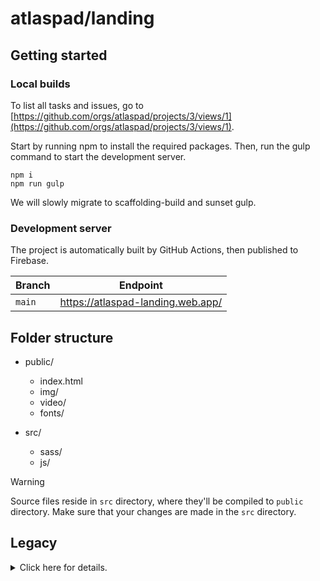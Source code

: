 # atlaspad/landing

## Getting started

### Local builds

To list all tasks and issues, go to [https://github.com/orgs/atlaspad/projects/3/views/1](https://github.com/orgs/atlaspad/projects/3/views/1).

Start by running npm to install the required packages. Then, run the gulp command to start the development server.

```
npm i
npm run gulp
```

We will slowly migrate to scaffolding-build and sunset gulp.

### Development server

The project is automatically built by GitHub Actions, then published to Firebase.

| Branch | Endpoint                          |
| ------ | --------------------------------- |
| `main` | https://atlaspad-landing.web.app/ |

## Folder structure

- public/
  - index.html
  - img/
  - video/
  - fonts/

- src/
  - sass/
  - js/

> [!WARNING]
> Source files reside in `src` directory, where they'll be compiled to `public` directory. Make sure that your changes are made in the `src` directory.

## Legacy

<details>
  <summary>Click here for details.</summary>
  ▸Componentleri buradan çekeceksiniz repo alt satırda: https://nextui.org/

▸https://github.com/nextui-org/next-app-template

Author:Baturalp -> Thanks for usedapp and nextjs opensource files

## [Genel] Proje Görevleri
- Herkese yaklaşık 10 görev düşecek.
- Kişi seçtiği görevi yapana kadar başka görev seçemeyecek ve görevde başkasının adı varsa o görevi seçemeyecek
- "Burada": readme.md dosyasını ifade etmektedir.

1. Proje figmaya geçirilecek. **[herkes]**
2. ~~Footer'daki linkler güncellenecek. **[mehmet]**~~
3. En alttaki copyright metni güncellenecek.
4. Google Analytics tracking code buraya eklenecek.
5. Sayfa yüklendikten sonra çalışacak fonksiyonlar herhangi bir read.me dosyasında tanımlanacak.
6. Pop-up tasarımları genel temaya uygun yapılacak.
7. Sayfa içi smooth scroll için ekstra JS kodları yer alacak.
8.  Özel animasyonlar ve etkileşimler için ek JS kodları eklenecek.
9.  SVG sprite'lar için kullanılacak, sayfanın altında (footer)'da yer alacak.
10. Dışarıdan yüklenen JS kütüphaneleri eklenecek.
11. Sayfanın SEO performansını artıracak eklemeler yapılacak.
12. Performans iyileştirmeleri için lazy loading gibi tekniklerin uygulanması not edilecek.
13. Tarayıcı uyumluluğu testleri ve düzeltmeleri için notlar yer alacak.
14. Site genelinde tutarlı bir stil rehberinin uygulanması için notlar figma'da olacak.
15. Responsive tasarım testleri ve iyileştirmeler için notlar css yorum satırlarında bulunacak.
16. Cross-browser test sonuçları ve ilgili düzeltmeler burada dokumente edilecek.
17. Sayfa yükleme sürelerini iyileştirmek için yapılan çalışmalar burada listelenecek. **[yunus emre]**
18. Kullanıcı deneyimini iyileştirmek için alınan geri bildirimler ve yapılan değişiklikler olacak.
19. Güvenlikle ilgili düzenlemeler ve güncellemeler için yapılacaklar listesi yer alacak.
20. Kullanıcı geri bildirimleri ve anketler için eklenmesi planlanan özellikler ve düzenlemeler read.me'de listelenecek.
21. Web sitesinin farklı dillerde sunulması için yapılacak çeviri çalışmaları ve düzenlemeler burada not edilecek.
22. Yedekleme ve veri kurtarma planları için yapılan düzenlemeler ve testler burada anlatılacak.
23. Web sitesi ile ilgili sıkça sorulan sorular ve cevapları için bir bölüm eklenecek. **[berk]**
24. Kullanıcı yorumları ve testimony bölümü için planlanan düzenlemeler ve eklentiler burada olacak.
25. Blog bölümü oluşturulacak ve onun için içerik planlaması ve yayın takvimi burada ya da figma'da oluşturulacak. **[yiğid ve yunus emre]**
26. Ürün güncellemeleri ve yeni özellikler hakkında bilgilendirme için planlanan bölümler burada listelenecek.
27. İletişim formu ve müşteri hizmetleri ile ilgili iyileştirmeler ve eklemeler burada olacak.
28. Kariyer sayfası ve iş ilanları için düzenlemeler ve güncellemeler burada yapılmış olacak.
29. Partnerlik ve işbirlikleri için ayrı bir bölüm planlanıyor ve burada detaylar yer alacak.
30. Sürdürülebilirlik ve çevre dostu uygulamalar hakkında bilgi verilecek bir bölüm eklenecek.
31. Web sitesinin gelecekteki genişlemeleri feedback alındıkça ve gelişim yönleri için yapılan planlamalar burada olacak. **[berk]**
32. Proje yönetimi ve iş akışı düzenlemeleri için kullanılan araçlar ve metodlar burada ve figma'da listelenecek.
33. Kullanıcı deneyimi (UX) araştırmaları ve testleri için yapılan çalışmalar burada anlatılacak. **[berk ve mehmet]**
34. Marka kimliği ve kurumsal kimlik çalışmaları için yapılan düzenlemeler burada yer alacak.
35. Web sitesi için yapılan kullanılabilirlik testleri ve sonuçları burada anlatılacak.
36. Hukuki uyumluluk ve düzenlemelerle ilgili yapılan çalışmalar ve güncellemeler burada yer alacak. **[berk]**
37. Teknolojik altyapı ve sunucu kapasitesi ile ilgili yapılan iyileştirmeler burada listelenecek.
38. Web sitesinin farklı platformlarda nasıl göründüğüne dair testler ve düzenlemeler burada yer alacak.
39. Kullanıcı tarafından bildirilen hatalar ve bunların çözümü için yapılan düzenlemeler burada anlatılacak.
40. Güvenlik sertifikaları ve SSL konfigürasyonları için yapılan güncellemeler burada belirtilecek.
41. Erişilebilirlik standartlarına (WCAG) uyum için yapılan düzenlemeler burada listelenecek.
42. İçerik yönetim sistemi (CMS) seçimi ve yapılandırması için yapılan çalışmalar burada anlatılacak.
43. Dijital varlık yönetimi (DAM) sistemleri için yapılan araştırmalar ve planlamalar burada yer almayacak.
44. Çoklu dil desteği ve lokalizasyon çalışmaları için yapılan düzenlemeler burada belirtilecek.
45. Kullanıcı geribildirim mekanizmaları ve toplanan verilerin analizi için yapılan çalışmalar burada olacak.
46. Web sitesi güncellemeleri ve versiyon yönetimi için yapılan planlamalar burada listelenecek.
47. Ürün ve hizmetlerin çevrimiçi vitrinde nasıl sunulacağına dair stratejiler burada yer alacak.
48. Web sitesi üzerinde gerçekleştirilecek etkinlikler ve kampanyalar için yapılan ön hazırlıklar burada olacak.
49. Web sitesinin kullanıcı dostu olup olmadığını değerlendirmek için yapılan kullanıcı testleri burada listelenecek.(yapılırsa eğer)
50. Mobil uyumluluk ve uygulama entegrasyonları için yapılan çalışmalar ve testler burada anlatılacak.
51. Veri merkezi ve hosting hizmetleri ile ilgili yapılan değerlendirmeler ve seçimler burada belirtilecek.(hostinger go brrrr)
52. Web sitesi tasarımı ve kullanıcı arayüzü (UI) için yapılan yenilikler ve güncellemeler burada yer alacak.
53. Video içerikleri ve multimedya entegrasyonları için planlanan çalışmalar burada listelenecek. **[herkes]**
54. Web sitesinin farklı cihaz ve ekran boyutlarına uygun olması için yapılan düzenlemeleri yapılırsa figma'da anlatılacak.
55. Web sitesi ziyaretçilerine özel teklifler ve promosyonlar için yapılan planlamalar burada belirtilecek.
</details>
